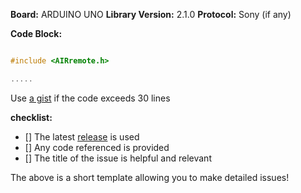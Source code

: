 **Board:** ARDUINO UNO
**Library Version:** 2.1.0
**Protocol:** Sony (if any)

**Code Block:**
```c

#include <AIRremote.h> 

.....

```

Use [a gist](gist.github.com) if the code exceeds 30 lines

**checklist:**
- [] The latest [release](https://github.com/z3t0/Arduino-IRremote/releases/latest) is used
- [] Any code referenced is provided
- [] The title of the issue is helpful and relevant 

The above is a short template allowing you to make detailed issues!